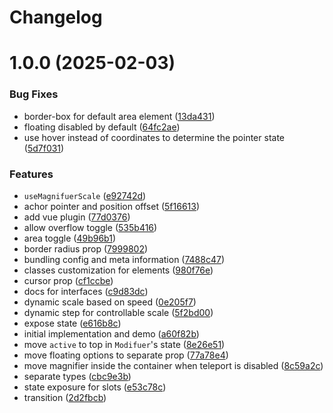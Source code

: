 # Changelog

# 1.0.0 (2025-02-03)


### Bug Fixes

* border-box for default area element ([13da431](https://github.com/arg0NNY/magnifuer/commit/13da431bb0c1da16aa8caffb88f1f8f82fc6c2c4))
* floating disabled by default ([64fc2ae](https://github.com/arg0NNY/magnifuer/commit/64fc2ae6291e3fce0f02f430ce7dc3eb437cde2c))
* use hover instead of coordinates to determine the pointer state ([5d7f031](https://github.com/arg0NNY/magnifuer/commit/5d7f0314fce2829a1a3cce276290ed5432da3b6b))


### Features

* `useMagnifuerScale` ([e92742d](https://github.com/arg0NNY/magnifuer/commit/e92742dcd5b609c4f14a474e8701bfd45d05f2c8))
* achor pointer and position offset ([5f16613](https://github.com/arg0NNY/magnifuer/commit/5f166135aa629f9680dd0d68a2ce0a165b4a5abf))
* add vue plugin ([77d0376](https://github.com/arg0NNY/magnifuer/commit/77d03769dd5756032d0498e82f1640e778bc8fbe))
* allow overflow toggle ([535b416](https://github.com/arg0NNY/magnifuer/commit/535b41608cd67aed6fada49ae966581c502c2fbe))
* area toggle ([49b96b1](https://github.com/arg0NNY/magnifuer/commit/49b96b1cf736853e637142f87c46469ad8cef5a9))
* border radius prop ([7999802](https://github.com/arg0NNY/magnifuer/commit/7999802b9cbe27d9af32c3401d3520a4d6549d3c))
* bundling config and meta information ([7488c47](https://github.com/arg0NNY/magnifuer/commit/7488c4796f5ad9b6693ee978b59962299a6dbe5f))
* classes customization for elements ([980f76e](https://github.com/arg0NNY/magnifuer/commit/980f76e5ecb2fef3b71ff2b9e8830815ef15560d))
* cursor prop ([cf1ccbe](https://github.com/arg0NNY/magnifuer/commit/cf1ccbe623d76f06ae24d093e8024a8e640035ee))
* docs for interfaces ([c9d83dc](https://github.com/arg0NNY/magnifuer/commit/c9d83dcb9cd736e9ef53988f9accb812db79fee5))
* dynamic scale based on speed ([0e205f7](https://github.com/arg0NNY/magnifuer/commit/0e205f7069f7a6f1f2b58224c5f08037e3944383))
* dynamic step for controllable scale ([5f2bd00](https://github.com/arg0NNY/magnifuer/commit/5f2bd0068256fec7277423159b36358d15e7aa0b))
* expose state ([e616b8c](https://github.com/arg0NNY/magnifuer/commit/e616b8c0e744030cc20f4134cabed9448c31c042))
* initial implementation and demo ([a60f82b](https://github.com/arg0NNY/magnifuer/commit/a60f82be0f0741bc2af5c3277becbb4adaf40376))
* move `active` to top in `Modifuer`'s state ([8e26e51](https://github.com/arg0NNY/magnifuer/commit/8e26e510d3cd25d0cf9b5dd930c144578b938a5a))
* move floating options to separate prop ([77a78e4](https://github.com/arg0NNY/magnifuer/commit/77a78e4e128ff8e43534b1a35a9d4b539bdbd27e))
* move magnifier inside the container when teleport is disabled ([8c59a2c](https://github.com/arg0NNY/magnifuer/commit/8c59a2c73374d1e955e669cd8c81d918288b4b60))
* separate types ([cbc9e3b](https://github.com/arg0NNY/magnifuer/commit/cbc9e3bc8ef1130e6fb86d7403a93c68ccab176e))
* state exposure for slots ([e53c78c](https://github.com/arg0NNY/magnifuer/commit/e53c78cbd938f1629ff7e3a537b85b5a330a3cfb))
* transition ([2d2fbcb](https://github.com/arg0NNY/magnifuer/commit/2d2fbcba4f4f1ecdba89fbd6806c476afda45690))
